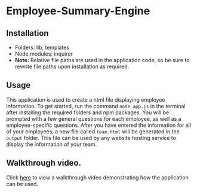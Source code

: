 # Employee-Summary-Engine

## Installation 
* Folders: lib, templates
* Node modules: inquirer
* **Note:** Relative file paths are used in the application code, so be sure to rewrite file paths upon installation as required. 

## Usage
This application is used to create a html file displaying employee information. To get started, run the command `node app.js` in the terminal after installing the required folders and npm packages. You will be prompted with a few general questions for each employee, as well as a employee-specific questions. After you have entered the information for all of your employees, a new file called `team.html` will be generated in the `output` folder. This file can be used by any website hosting service to display the information of your team.

## Walkthrough video.
Click [here](https://drive.google.com/file/d/1mIe3HmrJciwP3Y4LsE8BopyGt5f4mlOi/view) to view a walkthrough video demonstrating how the application can be used.


